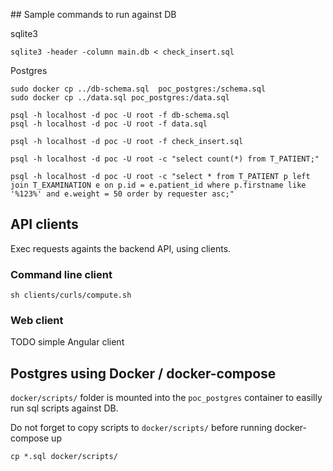## Sample commands to run against DB

sqlite3
```
sqlite3 -header -column main.db < check_insert.sql
```

Postgres
```
sudo docker cp ../db-schema.sql  poc_postgres:/schema.sql
sudo docker cp ../data.sql poc_postgres:/data.sql

psql -h localhost -d poc -U root -f db-schema.sql
psql -h localhost -d poc -U root -f data.sql 

psql -h localhost -d poc -U root -f check_insert.sql

psql -h localhost -d poc -U root -c "select count(*) from T_PATIENT;"

psql -h localhost -d poc -U root -c "select * from T_PATIENT p left join T_EXAMINATION e on p.id = e.patient_id where p.firstname like '%123%' and e.weight = 50 order by requester asc;"
```

## API clients

Exec requests againts the backend API, using clients.

### Command line client
```
sh clients/curls/compute.sh
```

### Web client
TODO simple Angular client


## Postgres using Docker / docker-compose

`docker/scripts/` folder is mounted into the `poc_postgres` container to easilly run sql scripts against DB.

Do not forget to copy scripts to `docker/scripts/` before running docker-compose up
```
cp *.sql docker/scripts/
```
